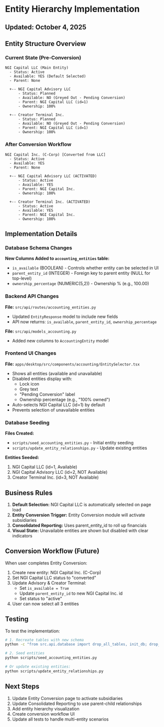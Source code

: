 # Entity Hierarchy Implementation
## Updated: October 4, 2025

## Entity Structure Overview

### Current State (Pre-Conversion)
```
NGI Capital LLC (Main Entity)
  - Status: Active
  - Available: YES (Default Selected)
  - Parent: None
  
  +-- NGI Capital Advisory LLC
      - Status: Planned
      - Available: NO (Greyed Out - Pending Conversion)
      - Parent: NGI Capital LLC (id=1)
      - Ownership: 100%
  
  +-- Creator Terminal Inc.
      - Status: Planned
      - Available: NO (Greyed Out - Pending Conversion)
      - Parent: NGI Capital LLC (id=1)
      - Ownership: 100%
```

### After Conversion Workflow
```
NGI Capital Inc. (C-Corp) [Converted from LLC]
  - Status: Active
  - Available: YES
  - Parent: None
  
  +-- NGI Capital Advisory LLC (ACTIVATED)
      - Status: Active
      - Available: YES
      - Parent: NGI Capital Inc.
      - Ownership: 100%
  
  +-- Creator Terminal Inc. (ACTIVATED)
      - Status: Active
      - Available: YES
      - Parent: NGI Capital Inc.
      - Ownership: 100%
```

## Implementation Details

### Database Schema Changes

**New Columns Added to `accounting_entities` table:**
- `is_available` (BOOLEAN) - Controls whether entity can be selected in UI
- `parent_entity_id` (INTEGER) - Foreign key to parent entity (NULL for top-level)
- `ownership_percentage` (NUMERIC(5,2)) - Ownership % (e.g., 100.00)

### Backend API Changes

**File:** `src/api/routes/accounting_entities.py`
- Updated `EntityResponse` model to include new fields
- API now returns: `is_available`, `parent_entity_id`, `ownership_percentage`

**File:** `src/api/models_accounting.py`
- Added new columns to `AccountingEntity` model

### Frontend UI Changes

**File:** `apps/desktop/src/components/accounting/EntitySelector.tsx`
- Shows all entities (available and unavailable)
- Disabled entities display with:
  - Lock icon
  - Grey text
  - "Pending Conversion" label
  - Ownership percentage (e.g., "100% owned")
- Auto-selects NGI Capital LLC (id=1) by default
- Prevents selection of unavailable entities

### Database Seeding

**Files Created:**
- `scripts/seed_accounting_entities.py` - Initial entity seeding
- `scripts/update_entity_relationships.py` - Update existing entities

**Entities Seeded:**
1. NGI Capital LLC (id=1, Available)
2. NGI Capital Advisory LLC (id=2, NOT Available)
3. Creator Terminal Inc. (id=3, NOT Available)

## Business Rules

1. **Default Selection:** NGI Capital LLC is automatically selected on page load
2. **Entity Conversion Trigger:** Entity Conversion module will activate subsidiaries
3. **Consolidated Reporting:** Uses parent_entity_id to roll up financials
4. **Visual State:** Unavailable entities are shown but disabled with clear indicators

## Conversion Workflow (Future)

When user completes Entity Conversion:
1. Create new entity: NGI Capital Inc. (C-Corp)
2. Set NGI Capital LLC status to "converted"
3. Update Advisory & Creator Terminal:
   - Set `is_available = True`
   - Update `parent_entity_id` to new NGI Capital Inc. id
   - Set status to "active"
4. User can now select all 3 entities

## Testing

To test the implementation:
```bash
# 1. Recreate tables with new schema
python -c "from src.api.database import drop_all_tables, init_db; drop_all_tables(); init_db()"

# 2. Seed entities
python scripts/seed_accounting_entities.py

# Or update existing entities:
python scripts/update_entity_relationships.py
```

## Next Steps

1. Update Entity Conversion page to activate subsidiaries
2. Update Consolidated Reporting to use parent-child relationships
3. Add entity hierarchy visualization
4. Create conversion workflow UI
5. Update all tests to handle multi-entity scenarios


